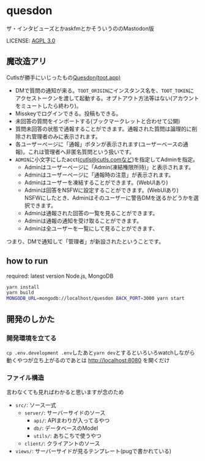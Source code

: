 # quesdon

ザ・インタビューズとかaskfmとかそういうののMastodon版

LICENSE: [AGPL 3.0](LICENSE)

## 魔改造アリ

Cutlsが勝手にいじったもの[Quesdon(toot.app)](https://quesdon.toot.app)

* DMで質問の通知が来る。`TOOT_ORIGIN`にインスタンス名を、`TOOT_TOKEN`にアクセストークンを渡して起動する。オプトアウト方法等はない(アカウントをミュートしたら終わり)。
* Misskeyでログインできる。投稿もできる。
* 未回答の質問をインポートする(ブックマークレットと合わせて公開)
* 質問未回答の状態で通報することができます。通報された質問は論理的に削除され管理者のみに表示されます。
* 各ユーザーページに「通報」ボタンが表示されます(ユーザーベースの通報)。これは管理者へ非匿名質問という扱いです。
* `ADMIN`に小文字にしたacct(cutls@cutls.comなど)を指定してAdminを指定。
  + Adminはユーザーページに「Admin(凍結権限所持)」と表示されます。
  + Adminはユーザーページに「通報時の注意」が表示されます。
  + Adminはユーザーを凍結することができます。(WebUIあり)
  + Adminは回答をNSFWに設定することができます。(WebUIあり)  
NSFWにしたとき、Adminはそのユーザーに警告DMを送るかどうかを選択できます。
  + Adminは通報された回答の一覧を見ることができます。
  + Adminは通報の通知を受け取ることができます。
  + Adminは全ユーザーを一覧にして見ることができます、

つまり、DMで通知して「管理者」が新設されたということです。

## how to run

required: latest version Node.js, MongoDB

```sh
yarn install
yarn build
MONGODB_URL=mongodb://localhost/quesdon BACK_PORT=3000 yarn start
```

## 開発のしかた

### 開発環境を立てる

`cp .env.development .env`したあと`yarn dev`とするといろいろwatchしながら動くやつが立ち上がるのであとは <http://localhost:8080> を開くだけ

### ファイル構造

言わなくても見ればわかると思いますが念のため

- `src/`: ソース一式
    - `server/`: サーバーサイドのソース
        - `api/`: APIまわりが入ってるやつ
        - `db/`: データベースのModel
        - `utils/`: あちこちで使うやつ
    - `client/`: クライアントのソース
- `views/`: サーバーサイドが見るテンプレート(pugで書かれている)
